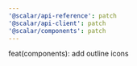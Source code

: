 ```yaml
---
'@scalar/api-reference': patch
'@scalar/api-client': patch
'@scalar/components': patch
---
```


feat(components): add outline icons
